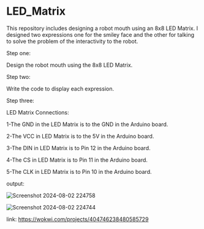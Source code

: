 # LED_Matrix
This repository includes designing a robot mouth using an 8x8 LED Matrix. I designed two expressions one for the smiley face and the other for talking to solve the problem of the interactivity to the robot.





Step one:

Design the robot mouth using the 8x8 LED Matrix.  



Step two:

Write the code to display each expression.



Step three:

LED Matrix Connections:

1-The GND in the LED Matrix is to the GND in the Arduino board.

2-The VCC in LED Matrix is to the 5V in the Arduino board.

3-The DIN in LED Matrix is to Pin 12 in the Arduino board.

4-The CS in LED Matrix is to Pin 11 in the Arduino board.

5-The CLK in LED Matrix is to Pin 10 in the Arduino board.

output:



![Screenshot 2024-08-02 224758](https://github.com/user-attachments/assets/21017262-0476-4b96-8e91-56da05a631a8)



![Screenshot 2024-08-02 224744](https://github.com/user-attachments/assets/67e11d10-0794-46fa-a7e3-30c036de40f6)


link: https://wokwi.com/projects/404746238480585729
